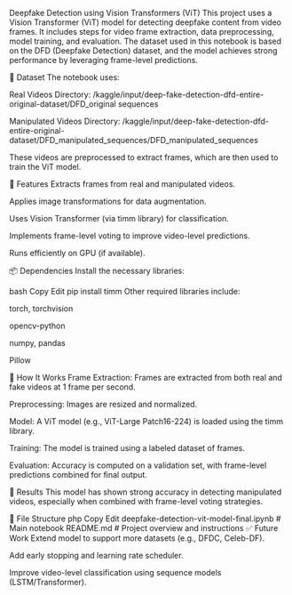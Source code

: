 Deepfake Detection using Vision Transformers (ViT)
This project uses a Vision Transformer (ViT) model for detecting deepfake content from video frames. It includes steps for video frame extraction, data preprocessing, model training, and evaluation. The dataset used in this notebook is based on the DFD (Deepfake Detection) dataset, and the model achieves strong performance by leveraging frame-level predictions.

📁 Dataset
The notebook uses:

Real Videos Directory:
/kaggle/input/deep-fake-detection-dfd-entire-original-dataset/DFD_original sequences

Manipulated Videos Directory:
/kaggle/input/deep-fake-detection-dfd-entire-original-dataset/DFD_manipulated_sequences/DFD_manipulated_sequences

These videos are preprocessed to extract frames, which are then used to train the ViT model.

🔧 Features
Extracts frames from real and manipulated videos.

Applies image transformations for data augmentation.

Uses Vision Transformer (via timm library) for classification.

Implements frame-level voting to improve video-level predictions.

Runs efficiently on GPU (if available).

📦 Dependencies
Install the necessary libraries:

bash
Copy
Edit
pip install timm
Other required libraries include:

torch, torchvision

opencv-python

numpy, pandas

Pillow

🚀 How It Works
Frame Extraction: Frames are extracted from both real and fake videos at 1 frame per second.

Preprocessing: Images are resized and normalized.

Model: A ViT model (e.g., ViT-Large Patch16-224) is loaded using the timm library.

Training: The model is trained using a labeled dataset of frames.

Evaluation: Accuracy is computed on a validation set, with frame-level predictions combined for final output.

🧪 Results
This model has shown strong accuracy in detecting manipulated videos, especially when combined with frame-level voting strategies.

📂 File Structure
php
Copy
Edit
deepfake-detection-vit-model-final.ipynb   # Main notebook
README.md                                  # Project overview and instructions
✅ Future Work
Extend model to support more datasets (e.g., DFDC, Celeb-DF).

Add early stopping and learning rate scheduler.

Improve video-level classification using sequence models (LSTM/Transformer).
